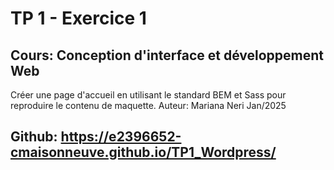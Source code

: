 # TP 1 - Exercice 1

## Cours: Conception d'interface et développement Web

Créer une page d'accueil en utilisant le standard BEM et Sass pour reproduire le contenu de maquette.
Auteur: Mariana Neri
Jan/2025

## Github: https://e2396652-cmaisonneuve.github.io/TP1_Wordpress/
